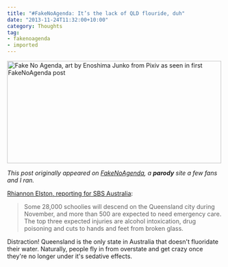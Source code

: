 ```yaml
---
title: "#FakeNoAgenda: It’s the lack of QLD flouride, duh"
date: "2013-11-24T11:32:00+10:00"
category: Thoughts
tag:
- fakenoagenda
- imported
---
```

<p><img src="https://rubenerd.com/files/2013/fakenoagenda.jpg" srcset="https://rubenerd.com/files/2013/fakenoagenda.jpg 1x, https://rubenerd.com/files/2013/fakenoagenda@2x.jpg 2x" alt="Fake No Agenda, art by Enoshima Junko from Pixiv as seen in first FakeNoAgenda post" style="width:500px; height:240px" /></p>

*This post originally appeared on [FakeNoAgenda], a **parody** site a few fans and I ran.*

[Rhiannon Elston, reporting for SBS Australia](http://www.sbs.com.au/news/article/2013/11/16/emergency-services-brace-schoolies-onslaught):

> Some 28,000 schoolies will descend on the Queensland city during November, and more than 500 are expected to need emergency care. The top three expected injuries are alcohol intoxication, drug poisoning and cuts to hands and feet from broken glass.

Distraction! Queensland is the only state in Australia that doesn't fluoridate their water. Naturally, people fly in from overstate and get crazy once they're no longer under it's sedative effects.

[FakeNoAgenda]: https://rubenerd.com/tag/fakenoagenda/ "View all posts from FakeNoAgenda"

